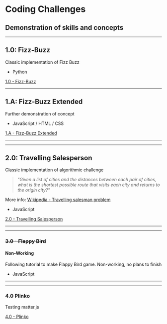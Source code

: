 # Coding Challenges
## Demonstration of skills and concepts
----
## 1.0: Fizz-Buzz
Classic implementation of Fizz Buzz
+   Python

[1.0 - Fizz-Buzz](/1_FizzBuzz)

---

## 1.A: Fizz-Buzz Extended
Further demonstration of concept
+   JavaScript / HTML / CSS

[1.A - Fizz-Buzz Extended](/1_FizzBuzz/1A_Fizzbuzz_Extended)

---

---


## 2.0: Travelling Salesperson
Classic implementation of algorithmic challenge

>*"Given a list of cities and the distances between each pair of cities, what is the shortest possible route that visits each city and returns to the origin city?"*

More info: [Wikipedia - Travelling salesman problem](https://en.wikipedia.org/wiki/Travelling_salesman_problem)
+   JavaScript

[2.0 - Travelling Salesperson](2_TravellingSales)

---

---


### ~~3.0 - Flappy Bird~~
#### Non-Working
Following tutorial to make Flappy Bird game. Non-working, no plans to finish
+   JavaScript

---

---

### 4.0 Plinko
Testing matter.js

[4.0 - Plinko](4_Plinko)